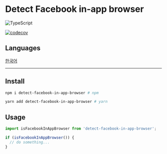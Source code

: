 # Detect Facebook in-app browser

![TypeScript](https://img.shields.io/badge/TypeScript-007ACC?style=for-the-badge&logo=typescript&logoColor=white)

[![codecov](https://codecov.io/gh/juunini/detect-facebook-in-app-browser/branch/main/graph/badge.svg?token=H2LNON80F9)](https://codecov.io/gh/juunini/detect-facebook-in-app-browser)

## Languages

[한국어](./README/ko.md)

---

## Install

```bash
npm i detect-facebook-in-app-browser # npm

yarn add detect-facebook-in-app-browser # yarn
```

## Usage

```ts
import isFacebookInAppBrowser from 'detect-facebook-in-app-browser';

if (isFacebookInAppBrowser()) {
  // do something...
}
```
